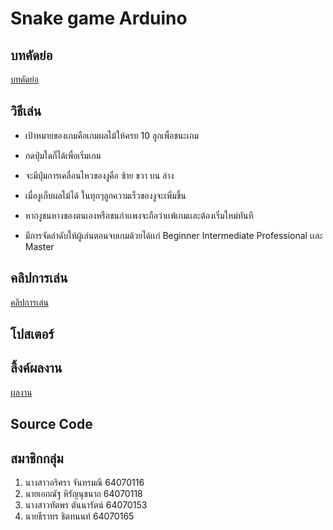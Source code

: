 # Snake game Arduino
## บทคัดย่อ
[บทคัดย่อ](บทคัดย่อ.pdf)
## วิธีเล่น
- เป้าหมายของเกมคือเกมผลไม้ให้ครบ 10 ลูกเพื่อชนะเกม 

- กดปุ่มใดก็ได้เพื่อเริ่มเกม

- จะมีปุ่มการเคลื่อนไหวของงูคือ ซ้าย ขวา บน ล่าง

- เมื่องูเก็บผลไม้ได้ ในทุกๆลูกความเร็วของงูจะเพิ่มขึ้น

- หากงูชนหางของตนเองหรือชนกำเเพงจะถือว่าเเพ้เกมเเละต้องเริ่มใหม่ทันที

- มีการจัดลำดับให้ผู้เล่นตอนจบเกมด้วยได้เเก่ Beginner Intermediate Professional เเละ Master
## คลิปการเล่น
[คลิปการเล่น](https://www.youtube.com/watch?v=KzMatibjpSg&feature=youtu.be)
## โปสเตอร์

## ลิ้งค์ผลงาน
[ผลงาน](https://wokwi.com/projects/330973699527148114)

## Source Code
## สมาชิกกลุ่ม
1. นางสาวอริศรา จันทรมณี 64070116
2. นายเอกณัฐ หิรัญนุชนาถ 64070118
3. นางสาวทัตพร ตันนารัตน์ 64070153
4. นายธีราทร ชิตทนนท์ 64070165
